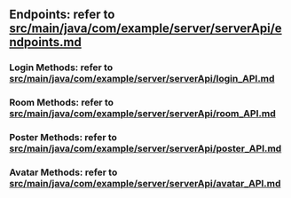 ## Endpoints: refer to [src/main/java/com/example/server/serverApi/endpoints.md](./src/main/java/com/example/server/serverApi/endpoints.md)

### Login Methods: refer to [src/main/java/com/example/server/serverApi/login_API.md](./serverApi/login_API.md)
### Room Methods: refer to [src/main/java/com/example/server/serverApi/room_API.md](./serverApi/room_API.md)
### Poster Methods: refer to [src/main/java/com/example/server/serverApi/poster_API.md](./serverApi/poster_API.md)
### Avatar Methods: refer to [src/main/java/com/example/server/serverApi/avatar_API.md](./serverApi/avatar_API.md)
